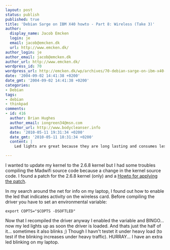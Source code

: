 ```yaml
---
layout: post
status: publish
published: true
title: 'Debian Sarge on IBM X40 howto - Part 8: Wireless (Take 3)'
author:
  display_name: Jacob Emcken
  login: je
  email: jacob@emcken.dk
  url: http://www.emcken.dk/
author_login: je
author_email: jacob@emcken.dk
author_url: http://www.emcken.dk/
wordpress_id: 70
wordpress_url: http://emcken.dk/wp/archives/70-debian-sarge-on-ibm-x40-howto-part-8-wireless-take-3.html
date: '2004-09-02 14:41:38 +0200'
date_gmt: '2004-09-02 14:41:38 +0200'
categories:
- Debian
tags:
- debian
- thinkpad
comments:
- id: 416
  author: Brian Hughes
  author_email: iongreen34@msn.com
  author_url: http://www.bodycleanser.info
  date: '2010-05-11 19:31:34 +0200'
  date_gmt: '2010-05-11 18:31:34 +0200'
  content: |
    Led lights are great because they are long lasting and consumes less electricity.,';

---
```

I wanted to update my kernel to the 2.6.8 kernel but I had some troubles compiling the Madwifi source code because a change in the kernel source code. I found a patch for the 2.6.8 kernel (only) and a <a href="http://www.linux-wireless.org/Wireless/Install-HOWTO/Drivers/madwifi/madwifi-20040827-linux-2.6.8.1.Patch-Howto.txt">Howto for applying the patch</a>.

In my search around the net for info on my laptop, I found out how to enable the led that indicates activity on the wireless card. Before compiling the driver you have to set an environmental variable:

    export COPTS="$COPTS -DSOFTLED"

Now that I recompiled the driver anyway I enabled the variable and BINGO... now my led lights up as soon the driver is loaded. And thats just the half of it... sometimes it also blinks ;)
Though I havn't testet it under heavy load (to test if the blinking increases under heavy traffic).
HURRAY... I have an extra led blinking on my laptop.

